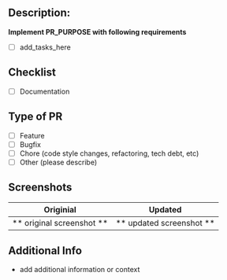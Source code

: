 ## Description:
**Implement PR_PURPOSE with following requirements**
- [ ] add_tasks_here

## Checklist
- [ ] Documentation

## Type of PR
- [ ] Feature
- [ ] Bugfix
- [ ] Chore (code style changes, refactoring, tech debt, etc)
- [ ] Other (please describe)

## Screenshots

| Originial | Updated |
| :----: | :----:
| ** original screenshot ** | ** updated screenshot **

## Additional Info
- add additional information or context

